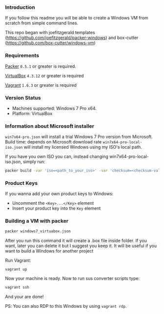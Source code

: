 ### Introduction

If you follow this readme you will be able to create a Windows VM from scratch from simple command lines.

This repo began with joefitzgerald templates (https://github.com/joefitzgerald/packer-windows) and box-cutter (https://github.com/box-cutter/windows-vm)

### Requirements

[Packer](https://github.com/mitchellh/packer/blob/master/CHANGELOG.md) `0.5.1` or greater is required.

[VirtualBox](https://www.virtualbox.org/wiki/Downloads) `4.3.12` or greater is required

[Vagrant](http://www.vagrantup.com/downloads.html) `1.6.3` or greater is required

### Version Status

* Machines supported: Windows 7 Pro x64.
* Platform: VirtualBox

### Information about Microsoft installer

`win7x64-pro.json` will install a trial Windows 7 Pro version from Microsoft. Build time: depends on Microsoft download rate
`win7x64-pro-local-iso.json` will install my licensed Windows using my ISO's local path.

If you have you own ISO you can, instead changing win7x64-pro-local-iso.json, simply run:

```bash
packer build -var 'iso=<path_to_your_iso>' -var 'checksum=<checksum-value>' windows7_virtuabox.json
```

### Product Keys 

If you wanna add your own product keys to Windows:

* Uncomment the `<Key>...</Key>` element
* Insert your product key into the `Key` element


### Building a VM with packer

```bash
packer windows7_virtuabox.json
```

After you run this command it will create a .box file inside folder. If you want, later you can delete it but I suggest you keep it. It will be useful if you want to build a Windows for another project

Run Vagrant:

```bash
vagrant up
```

Now your machine is ready. Now to run sus converter scripts type:

```bash
vagrant ssh
```

And your are done!

PS: You can also RDP to this Windows by using `vagrant rdp`.
